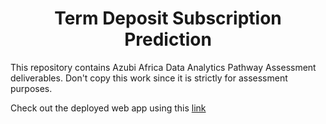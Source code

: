 <h1 align='center'>Term Deposit Subscription Prediction</h1>

<p>This repository contains Azubi Africa Data Analytics Pathway Assessment deliverables. Don't copy this work since it is strictly for assessment purposes.</p>

Check out the deployed web app using this [link](https://term-deposit-subscription.onrender.com)
